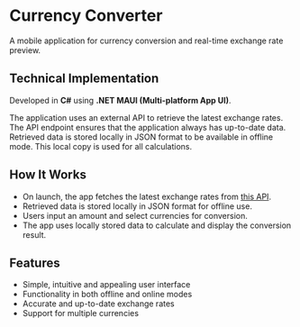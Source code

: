 
# Currency Converter

A mobile application for currency conversion and real-time exchange rate preview.

## Technical Implementation

Developed in **C#** using **.NET MAUI (Multi-platform App UI)**.

The application uses an external API to retrieve the latest exchange rates. The API endpoint ensures that the application always has up-to-date data. Retrieved data is stored locally in JSON format to be available in offline mode. This local copy is used for all calculations.

## How It Works

- On launch, the app fetches the latest exchange rates from [this API](https://open.er-api.com/v6/latest).
- Retrieved data is stored locally in JSON format for offline use.
- Users input an amount and select currencies for conversion.
- The app uses locally stored data to calculate and display the conversion result.


## Features
-   Simple, intuitive and appealing user interface
-   Functionality in both offline and online modes
-   Accurate and up-to-date exchange rates
-   Support for multiple currencies

